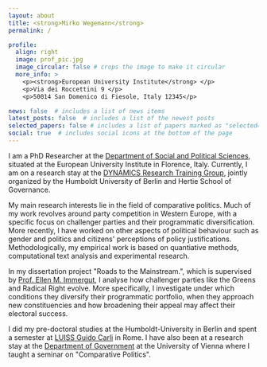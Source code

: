 ```yaml
---
layout: about
title: <strong>Mirko Wegemann</strong>
permalink: /

profile:
  align: right
  image: prof_pic.jpg
  image_circular: false # crops the image to make it circular
  more_info: >
    <p><strong>European University Institute</strong> </p>
    <p>Via dei Roccettini 9 </p>
    <p>50014 San Domenico di Fiesole, Italy 12345</p>

news: false  # includes a list of news items
latest_posts: false  # includes a list of the newest posts
selected_papers: false # includes a list of papers marked as "selected={true}"
social: true  # includes social icons at the bottom of the page
---
```

<p> I am a PhD Researcher at the <a href="https://www.eui.eu/en/academic-units/political-and-social-sciences">Department of Social and Political Sciences</a>, situated at the European University Institute in Florence, Italy. Currently, I am on a research stay at the <a href="https://www.sowi.hu-berlin.de/en/dynamics">DYNAMICS Research Training Group</a>, jointly organized by the Humboldt University of Berlin and Hertie School of Governance. </p>
<p>My main research interests lie in the field of comparative politics. Much of my work revolves around party competition in Western Europe, with a specific focus on challenger parties and their programmatic diversification. More recently, I have worked on other aspects of political behaviour such as gender and politics and citizens' perceptions of policy justifications. Methodologically, my empirical work is based on quantiative methods, computational text analysis and experimental research. </p>
<p>In my dissertation project "Roads to the Mainstream.", which is supervised by <a href="https://www.eui.eu/people?id=ellen-margaretha-immergut">Prof. Ellen M. Immergut</a>, I analyse how challenger parties like the Greens and Radical Right evolve. More specifically, I investigate under which conditions they diversify their programmatic portfolio, when they approach new constituencies and how broadening their appeal may affect their electoral success. </p>
<p>I did my pre-doctoral studies at the Humboldt-University in Berlin and spent a semester at <a href="https://www.luiss.edu/">LUISS Guido Carli</a> in Rome. I have also been at a research stay at the <a href="https://staatswissenschaft.univie.ac.at/en/">Department of Government</a> at the University of Vienna where I taught a seminar on "Comparative Politics".</p>
